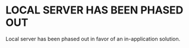 # LOCAL SERVER HAS BEEN PHASED OUT
Local server has been phased out in favor of an in-application solution. 
